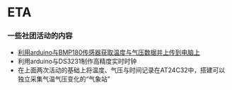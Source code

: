 # ETA
### 一些社团活动的内容
* [利用arduino与BMP180传感器获取温度与气压数据并上传到电脑上](https://github.com/qzane/eta/tree/master/1 "点击访问")
* 利用arduino与DS3231制作高精度实时时钟
* 在上面两次活动的基础上将温度、气压与时间记录在AT24C32中，搭建可以独立采集气温气压变化的“气象站”
